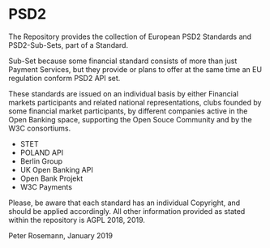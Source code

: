 # PSD2

The Repository provides the collection of European PSD2 Standards and PSD2-Sub-Sets, part of a Standard.

Sub-Set because some financial standard consists of more than just Payment Services, but they provide or plans to offer at the same time an EU regulation conform PSD2 API set.

These standards are issued on an individual basis by either Financial markets participants and related national representations, clubs founded by some financial market participants, by different companies active in the Open Banking space, supporting the Open Souce Community and by the W3C consortiums.

- STET
- POLAND API
- Berlin Group
- UK Open Banking API
- Open Bank Projekt
- W3C Payments

Please, be aware that each standard has an individual Copyright, and should be applied accordingly. All other information provided as stated within the repository is AGPL 2018, 2019.

Peter Rosemann, January 2019
